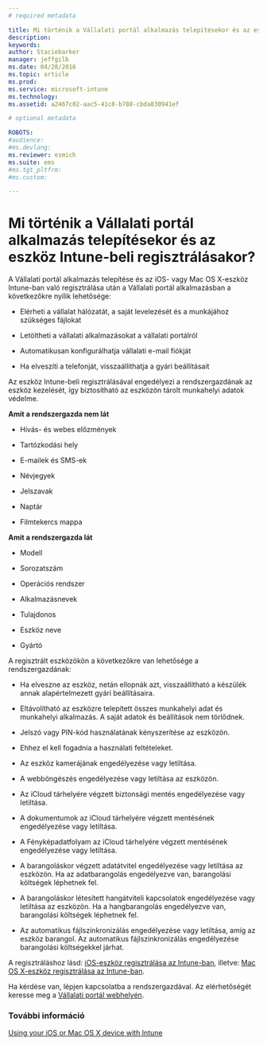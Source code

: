```yaml
---
# required metadata

title: Mi történik a Vállalati portál alkalmazás telepítésekor és az eszköz Intune-beli regisztrálásakor? | Microsoft Intune
description:
keywords:
author: Staciebarker
manager: jeffgilb
ms.date: 04/28/2016
ms.topic: article
ms.prod:
ms.service: microsoft-intune
ms.technology:
ms.assetid: a2467c02-aac5-41c8-b788-cbda830941ef

# optional metadata

ROBOTS:
#audience:
#ms.devlang:
ms.reviewer: esmich
ms.suite: ems
#ms.tgt_pltfrm:
#ms.custom:

---
```



# Mi történik a Vállalati portál alkalmazás telepítésekor és az eszköz Intune-beli regisztrálásakor?

A Vállalati portál alkalmazás telepítése és az iOS- vagy Mac OS X-eszköz Intune-ban való regisztrálása után a Vállalati portál alkalmazásban a következőkre nyílik lehetősége:

-   Elérheti a vállalat hálózatát, a saját levelezését és a munkájához szükséges fájlokat

-   Letöltheti a vállalati alkalmazásokat a vállalati portálról

-   Automatikusan konfigurálhatja vállalati e-mail fiókját

-   Ha elveszíti a telefonját, visszaállíthatja a gyári beállításait

Az eszköz Intune-beli regisztrálásával engedélyezi a rendszergazdának az eszköz kezelését, így biztosítható az eszközön tárolt munkahelyi adatok védelme.

**Amit a rendszergazda nem lát**

-   Hívás- és webes előzmények

-   Tartózkodási hely

-   E-mailek és SMS-ek

-   Névjegyek

-   Jelszavak

-   Naptár

-   Filmtekercs mappa

**Amit a rendszergazda lát**

-   Modell

-   Sorozatszám

-   Operációs rendszer

-   Alkalmazásnevek

-   Tulajdonos

-   Eszköz neve

-   Gyártó

A regisztrált eszközökön a következőkre van lehetősége a rendszergazdának:

-   Ha elveszne az eszköz, netán ellopnák azt, visszaállítható a készülék annak alapértelmezett gyári beállításaira.

-   Eltávolítható az eszközre telepített összes munkahelyi adat és munkahelyi alkalmazás. A saját adatok és beállítások nem törlődnek.

-   Jelszó vagy PIN-kód használatának kényszerítése az eszközön.

-   Ehhez el kell fogadnia a használati feltételeket.

-   Az eszköz kamerájának engedélyezése vagy letiltása.

-   A webböngészés engedélyezése vagy letiltása az eszközön.

-   Az iCloud tárhelyére végzett biztonsági mentés engedélyezése vagy letiltása.

-   A dokumentumok az iCloud tárhelyére végzett mentésének engedélyezése vagy letiltása.

-   A Fényképadatfolyam az iCloud tárhelyére végzett mentésének engedélyezése vagy letiltása.

-   A barangoláskor végzett adatátvitel engedélyezése vagy letiltása az eszközön. Ha az adatbarangolás engedélyezve van, barangolási költségek léphetnek fel.

-   A barangoláskor létesített hangátviteli kapcsolatok engedélyezése vagy letiltása az eszközön. Ha a hangbarangolás engedélyezve van, barangolási költségek léphetnek fel.

-   Az automatikus fájlszinkronizálás engedélyezése vagy letiltása, amíg az eszköz barangol. Az automatikus fájlszinkronizálás engedélyezése barangolási költségekkel járhat.

A regisztráláshoz lásd: [iOS-eszköz regisztrálása az Intune-ban](enroll-your-device-in-intune-ios.md), illetve: [Mac OS X-eszköz regisztrálása az Intune-ban](enroll-your-device-in-intune-mac-os-x.md).

Ha kérdése van, lépjen kapcsolatba a rendszergazdával. Az elérhetőségét keresse meg a [Vállalati portál webhelyén](http://portal.manage.microsoft.com).

### További információ
[Using your iOS or Mac OS X device with Intune](using-your-ios-or-mac-os-x-device-with-intune.md)

<!--HONumber=Jun16_HO2-->


